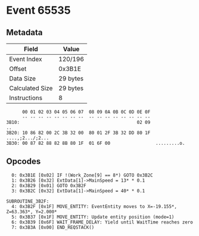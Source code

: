 # Event 65535

## Metadata

| Field           | Value    |
|-----------------|----------|
| Event Index     | 120/196  |
| Offset          | 0x3B1E   |
| Data Size       | 29 bytes |
| Calculated Size | 29 bytes |
| Instructions    | 8        |

```
      00 01 02 03 04 05 06 07  08 09 0A 0B 0C 0D 0E 0F
      -- -- -- -- -- -- -- --  -- -- -- -- -- -- -- --
3B10:                                            02 09                ..
3B20: 10 86 82 00 2C 3B 32 00  80 01 2F 3B 32 DD 80 1F  ....,;2.../;2...
3B30: 00 87 82 88 82 8B 80 1F  01 6F 00                 .........o.     
```

## Opcodes

```
  0: 0x3B1E [0x02] IF !(Work_Zone[9] == 8*) GOTO 0x3B2C
  1: 0x3B26 [0x32] ExtData[1]->MainSpeed = 13* * 0.1
  2: 0x3B29 [0x01] GOTO 0x3B2F
  3: 0x3B2C [0x32] ExtData[1]->MainSpeed = 40* * 0.1

SUBROUTINE_3B2F:
  4: 0x3B2F [0x1F] MOVE_ENTITY: EventEntity moves to X=-19.155*, Z=63.363*, Y=2.000*
  5: 0x3B37 [0x1F] MOVE_ENTITY: Update entity position (mode=1)
  6: 0x3B39 [0x6F] WAIT_FRAME_DELAY: Yield until WaitTime reaches zero
  7: 0x3B3A [0x00] END_REQSTACK()
```
